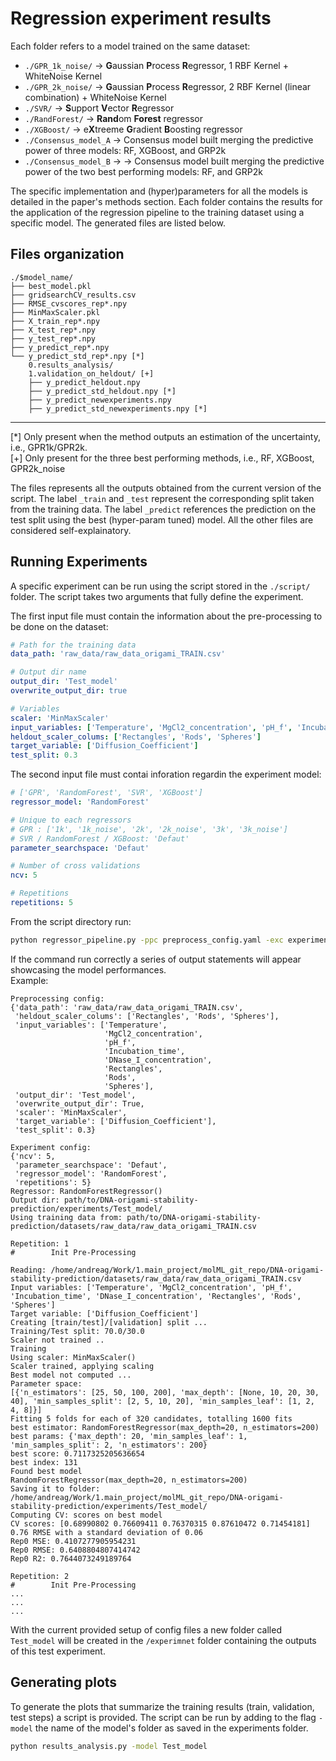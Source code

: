 <!-- Regression experiment results-->
<h1 id="Title">Regression experiment results</h1>

Each folder refers to a model trained on the same dataset:
-   `./GPR_1k_noise/` $\rightarrow$ **G**aussian **P**rocess **R**egressor, 1 RBF Kernel + WhiteNoise Kernel
-   `./GPR_2k_noise/` $\rightarrow$ **G**aussian **P**rocess **R**egressor, 2 RBF Kernel (linear combination) + WhiteNoise Kernel
-   `./SVR/` $\rightarrow$ **S**upport **V**ector **R**egressor
-   `./RandForest/` $\rightarrow$ **Rand**om **Forest** regressor
-   `./XGBoost/` $\rightarrow$ e**X**treeme **G**radient **B**oosting regressor
-   `./Consensus_model_A` $\rightarrow$ Consensus model built merging the predictive power of three models: RF, XGBoost, and GRP2k
-   `./Consensus_model_B` $\rightarrow$ $\rightarrow$ Consensus model built merging the predictive power of the two best performing models: RF, and GRP2k

The specific implementation and (hyper)parameters for all the models is detailed in the paper's methods section.
Each folder contains the results for the application of the regression pipeline to the training dataset using a specific model.
The generated files are listed below.

<!-- Files organization-->
<h2 id="filesoraganization">Files organization</h2>

    ./$model_name/
    ├── best_model.pkl
    ├── gridsearchCV_results.csv
    ├── RMSE_cvscores_rep*.npy
    ├── MinMaxScaler.pkl
    ├── X_train_rep*.npy
    ├── X_test_rep*.npy
    ├── y_test_rep*.npy
    ├── y_predict_rep*.npy
    └── y_predict_std_rep*.npy [*]
        0.results_analysis/
        1.validation_on_heldout/ [+]
        ├── y_predict_heldout.npy
        ├── y_predict_std_heldout.npy [*]
        ├── y_predict_newexperiments.npy
        ├── y_predict_std_newexperiments.npy [*]
---

[*] Only present when the method outputs an estimation of the uncertainty, i.e., GPR1k/GPR2k.\
[+] Only present for the three best performing methods, i.e., RF, XGBoost, GPR2k_noise

The files represents all the outputs obtained from the current version of the script.
The label `_train` and `_test` represent the corresponding split taken from the training data.
The label `_predict` references the prediction on the test split using the best (hyper-param tuned) model.
All the other files are considered self-explainatory.

<!-- Running Experiments-->
<h2 id="runexperiment">Running Experiments</h2>

A specific experiment can be run using the script stored in the `./script/` folder.
The script takes two arguments that fully define the experiment.

The first input file must contain the information about the pre-processing to be done on the dataset:
```yaml
# Path for the training data
data_path: 'raw_data/raw_data_origami_TRAIN.csv'

# Output dir name
output_dir: 'Test_model'
overwrite_output_dir: true

# Variables
scaler: 'MinMaxScaler'
input_variables: ['Temperature', 'MgCl2_concentration', 'pH_f', 'Incubation_time', 'DNase_I_concentration', 'Rectangles', 'Rods', 'Spheres']
heldout_scaler_colums: ['Rectangles', 'Rods', 'Spheres']
target_variable: ['Diffusion_Coefficient']
test_split: 0.3
```

The second input file must contai inforation regardin the experiment model:
```yaml
# ['GPR', 'RandomForest', 'SVR', 'XGBoost']
regressor_model: 'RandomForest'

# Unique to each regressors
# GPR : ['1k', '1k_noise', '2k', '2k_noise', '3k', '3k_noise']
# SVR / RandomForest / XGBoost: 'Defaut'
parameter_searchspace: 'Defaut'

# Number of cross validations
ncv: 5

# Repetitions
repetitions: 5
```

From the script directory run:
```bash
python regressor_pipeline.py -ppc preprocess_config.yaml -exc experiment_config.yaml
```

If the command run correctly a series of output statements will appear showcasing the model performances.\
Example:
```
Preprocessing config:
{'data_path': 'raw_data/raw_data_origami_TRAIN.csv',
 'heldout_scaler_colums': ['Rectangles', 'Rods', 'Spheres'],
 'input_variables': ['Temperature',
                     'MgCl2_concentration',
                     'pH_f',
                     'Incubation_time',
                     'DNase_I_concentration',
                     'Rectangles',
                     'Rods',
                     'Spheres'],
 'output_dir': 'Test_model',
 'overwrite_output_dir': True,
 'scaler': 'MinMaxScaler',
 'target_variable': ['Diffusion_Coefficient'],
 'test_split': 0.3}

Experiment config:
{'ncv': 5,
 'parameter_searchspace': 'Defaut',
 'regressor_model': 'RandomForest',
 'repetitions': 5}
Regressor: RandomForestRegressor()
Output dir: path/to/DNA-origami-stability-prediction/experiments/Test_model/
Using training data from: path/to/DNA-origami-stability-prediction/datasets/raw_data/raw_data_origami_TRAIN.csv

Repetition: 1
# 		 Init Pre-Processing 

Reading: /home/andreag/Work/1.main_project/molML_git_repo/DNA-origami-stability-prediction/datasets/raw_data/raw_data_origami_TRAIN.csv
Input variables: ['Temperature', 'MgCl2_concentration', 'pH_f', 'Incubation_time', 'DNase_I_concentration', 'Rectangles', 'Rods', 'Spheres']
Target variable: ['Diffusion_Coefficient']
Creating [train/test]/[validation] split ...
Training/Test split: 70.0/30.0
Scaler not trained ..
Training
Using scaler: MinMaxScaler()
Scaler trained, applying scaling
Best model not computed ...
Parameter space:
[{'n_estimators': [25, 50, 100, 200], 'max_depth': [None, 10, 20, 30, 40], 'min_samples_split': [2, 5, 10, 20], 'min_samples_leaf': [1, 2, 4, 8]}]
Fitting 5 folds for each of 320 candidates, totalling 1600 fits
best estimator: RandomForestRegressor(max_depth=20, n_estimators=200)
best params: {'max_depth': 20, 'min_samples_leaf': 1, 'min_samples_split': 2, 'n_estimators': 200}
best score: 0.7117325205636654
best index: 131
Found best model
RandomForestRegressor(max_depth=20, n_estimators=200)
Saving it to folder: /home/andreag/Work/1.main_project/molML_git_repo/DNA-origami-stability-prediction/experiments/Test_model/
Computing CV: scores on best model
CV scores: [0.68990802 0.76609411 0.76370315 0.87610472 0.71454181]
0.76 RMSE with a standard deviation of 0.06
Rep0 MSE: 0.4107277905954231
Rep0 RMSE: 0.6408804807414742
Rep0 R2: 0.7644073249189764

Repetition: 2
# 		 Init Pre-Processing 
...
...
...
```

With the current provided setup of config files a new folder called `Test_model` will be created in the `/experimnet` folder containing the outputs of this test experiment.


<!-- Generating plots -->
<h2 id="genplots">Generating plots</h2>

To generate the plots that summarize the training results (train, validation, test steps) a script is provided.
The script can be run by adding to the flag `-model` the name of the model's folder as saved in the experiments folder.
```bash
python results_analysis.py -model Test_model
```
